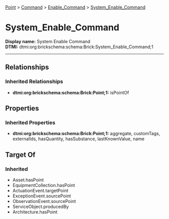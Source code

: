 [Point](../../../Point.md) > [Command](../../Command.md) > [Enable_Command](../Enable_Command.md) > [System_Enable_Command](.)
# System_Enable_Command

**Display name:** System Enable Command<br />
**DTMI:** dtmi:org:brickschema:schema:Brick:System_Enable_Command;1

---
## Relationships
### Inherited Relationships
* **dtmi:org:brickschema:schema:Brick:Point;1:** isPointOf
## Properties
### Inherited Properties
* **dtmi:org:brickschema:schema:Brick:Point;1:** aggregate, customTags, externalIds, hasQuantity, hasSubstance, lastKnownValue, name
## Target Of
### Inherited
* Asset.hasPoint
* EquipmentCollection.hasPoint
* ActuationEvent.targetPoint
* ExceptionEvent.sourcePoint
* ObservationEvent.sourcePoint
* ServiceObject.producedBy
* Architecture.hasPoint
